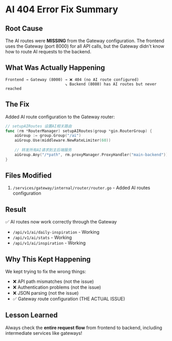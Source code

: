 # AI 404 Error Fix Summary

## Root Cause
The AI routes were **MISSING** from the Gateway configuration. The frontend uses the Gateway (port 8000) for all API calls, but the Gateway didn't know how to route AI requests to the backend.

## What Was Actually Happening
```
Frontend → Gateway (8000) → ❌ 404 (no AI route configured)
                          ↘️ Backend (8080) has AI routes but never reached
```

## The Fix
Added AI route configuration to the Gateway router:

```go
// setupAIRoutes 设置AI相关路由
func (rm *RouterManager) setupAIRoutes(group *gin.RouterGroup) {
    aiGroup := group.Group("/ai")
    aiGroup.Use(middleware.NewRateLimiter(60))
    
    // 转发所有AI请求到主后端服务
    aiGroup.Any("/*path", rm.proxyManager.ProxyHandler("main-backend"))
}
```

## Files Modified
1. `/services/gateway/internal/router/router.go` - Added AI routes configuration

## Result
✅ AI routes now work correctly through the Gateway
- `/api/v1/ai/daily-inspiration` - Working
- `/api/v1/ai/stats` - Working  
- `/api/v1/ai/inspiration` - Working

## Why This Kept Happening
We kept trying to fix the wrong things:
- ❌ API path mismatches (not the issue)
- ❌ Authentication problems (not the issue)
- ❌ JSON parsing (not the issue)
- ✅ Gateway route configuration (THE ACTUAL ISSUE)

## Lesson Learned
Always check the **entire request flow** from frontend to backend, including intermediate services like gateways!